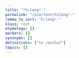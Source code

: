 ```yaml
---
title: "*h₁lengʰ-"
permalink: "/pie/root/h1lengʰ-"
lemma_to_sort: "h₁lengʰ-"
klass: root
etymology: []
markers: []
synonyms: []
definitions: ["to revile?"]
topics: []
---
```

